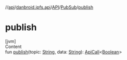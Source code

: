 //[api](../../../index.md)/[danbroid.ipfs.api](../../index.md)/[API](../index.md)/[PubSub](index.md)/[publish](publish.md)



# publish  
[jvm]  
Content  
fun [publish](publish.md)(topic: [String](https://kotlinlang.org/api/latest/jvm/stdlib/kotlin/-string/index.html), data: [String](https://kotlinlang.org/api/latest/jvm/stdlib/kotlin/-string/index.html)): [ApiCall](../../-api-call/index.md)<[Boolean](https://kotlinlang.org/api/latest/jvm/stdlib/kotlin/-boolean/index.html)>  



